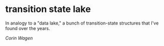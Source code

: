 # transition state lake

In analogy to a "data lake," a bunch of transition-state structures that I've found over the years.

*Corin Wagen*
